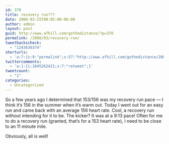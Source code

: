 ```yaml
---
id: 378
title: recovery run???
date: 2008-03-25T08:05:00-06:00
author: admin
layout: post
guid: http://www.afhill.com/gothedistance/?p=378
permalink: /2008/03/recovery-run/
tweetbackscheck:
  - "1243636374"
shorturls:
  - 'a:7:{s:9:"permalink";s:57:"http://www.afhill.com/gothedistance/2008/03/recovery-run/";s:7:"tinyurl";s:25:"http://tinyurl.com/q9ufjl";s:4:"isgd";s:17:"http://is.gd/BGJd";s:5:"bitly";s:19:"http://bit.ly/biDM2";s:5:"snipr";s:22:"http://snipr.com/if3si";s:5:"snurl";s:22:"http://snurl.com/if3si";s:7:"snipurl";s:24:"http://snipurl.com/if3si";}'
twittercomments:
  - 'a:1:{i:1845262421;s:7:"retweet";}'
tweetcount:
  - "1"
categories:
  - Uncategorized
---
```

So a few years ago I determined that 153/156 was my recovery run pace &#8212; I think it&#8217;s 156 in the summer when it&#8217;s warm out. Today I went out for an easy run and came back with an average 156 heart rate. Cool, a recovery run without intending for it to be. The kicker? It was at a 9:13 pace! Often for me to do a recovery run (granted, that&#8217;s for a 153 heart rate), I need to be close to an 11 minute mile. 

Obviously, all is well!